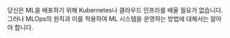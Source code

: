 당신은 ML을 배포하기 위해 Kubernetes나 클라우드 인프라를 배울 필요가 없습니다. 그러나 MLOps의 원칙과 이를 적용하여 ML 시스템을 운영하는 방법에 대해서는 알아야 합니다.